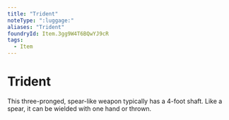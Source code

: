 ```yaml
---
title: "Trident"
noteType: ":luggage:"
aliases: "Trident"
foundryId: Item.3gg9W4T6BQwYJ9cR
tags:
  - Item
---
```


# Trident

This three-pronged, spear-like weapon typically has a 4-foot shaft. Like a spear, it can be wielded with one hand or thrown.
